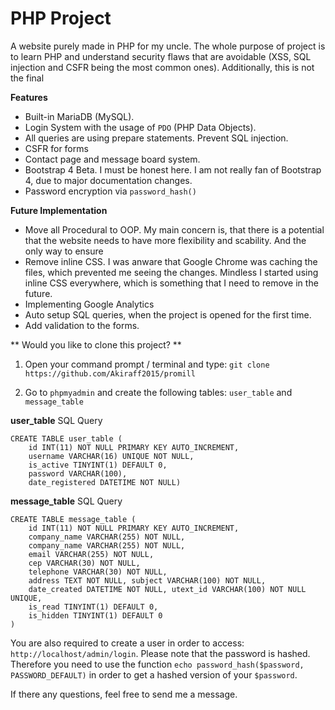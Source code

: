 # PHP Project

A website purely made in PHP for my uncle. The whole purpose of project is to learn PHP and understand security flaws that are avoidable (XSS, SQL injection and CSFR being the most common ones). Additionally, this is not the final 

**Features**
- Built-in MariaDB (MySQL).
- Login System with the usage of `PDO` (PHP Data Objects).
- All queries are using prepare statements. Prevent SQL injection.
- CSFR for forms
- Contact page and message board system.
- Bootstrap 4 Beta. I must be honest here. I am not really fan of Bootstrap 4, due to major documentation changes.
- Password encryption via `password_hash()`

**Future Implementation**
- Move all Procedural to OOP. My main concern is, that there is a potential that the website needs to have more flexibility and scability. And the only way to ensure 
- Remove inline CSS. I was anware that Google Chrome was caching the files, which prevented me seeing the changes. Mindless I started using inline CSS everywhere, which is something that I need to remove in the future.
- Implementing Google Analytics
- Auto setup SQL queries, when the project is opened for the first time.
- Add validation to the forms.

** Would you like to clone this project? **

1. Open your command prompt / terminal and type: `git clone https://github.com/Akiraff2015/promill`

2. Go to `phpmyadmin` and create the following tables: `user_table` and `message_table`

**user_table** SQL Query

```
CREATE TABLE user_table (
    id INT(11) NOT NULL PRIMARY KEY AUTO_INCREMENT, 
    username VARCHAR(16) UNIQUE NOT NULL, 
    is_active TINYINT(1) DEFAULT 0, 
    password VARCHAR(100), 
    date_registered DATETIME NOT NULL)
```

**message_table** SQL Query

```
CREATE TABLE message_table (
    id INT(11) NOT NULL PRIMARY KEY AUTO_INCREMENT, 
    company_name VARCHAR(255) NOT NULL, 
    company_name VARCHAR(255) NOT NULL, 
    email VARCHAR(255) NOT NULL, 
    cep VARCHAR(30) NOT NULL, 
    telephone VARCHAR(30) NOT NULL, 
    address TEXT NOT NULL, subject VARCHAR(100) NOT NULL, 
    date_created DATETIME NOT NULL, utext_id VARCHAR(100) NOT NULL UNIQUE, 
    is_read TINYINT(1) DEFAULT 0, 
    is_hidden TINYINT(1) DEFAULT 0
)
```

You are also required to create a user in order to access: `http://localhost/admin/login`. Please note that the password is hashed. Therefore you need to use the function `echo password_hash($password, PASSWORD_DEFAULT)` in order to get a hashed version of your `$password`. 

If there any questions, feel free to send me a message.
